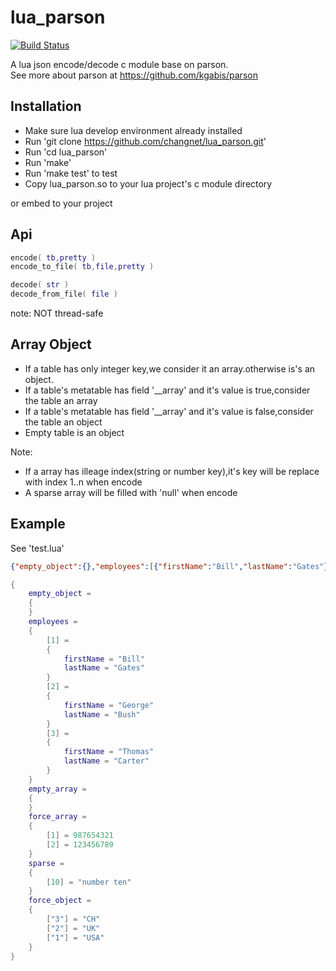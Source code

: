lua_parson
==========

[![Build Status](https://travis-ci.org/changnet/lua_parson.svg?branch=master)](https://travis-ci.org/changnet/lua_parson)

A lua json encode/decode c module base on parson.  
See more about parson at https://github.com/kgabis/parson

Installation
------------

 * Make sure lua develop environment already installed
 * Run 'git clone https://github.com/changnet/lua_parson.git'
 * Run 'cd lua_parson'
 * Run 'make'
 * Run 'make test' to test
 * Copy lua_parson.so to your lua project's c module directory
 
or embed to your project

Api
-----

```lua
encode( tb,pretty )
encode_to_file( tb,file,pretty )

decode( str )
decode_from_file( file )
``` 
note:
    NOT thread-safe

Array Object
------------

 * If a table has only integer key,we consider it an array.otherwise is's an object.
 * If a table's metatable has field '__array' and it's value is true,consider the table an array
 * If a table's metatable has field '__array' and it's value is false,consider the table an object
 * Empty table is an object

Note:
 * If a array has illeage index(string or number key),it's key will be replace with index 1..n when encode
 * A sparse array will be filled with 'null' when encode

Example
-------

See 'test.lua'  

```json
{"empty_object":{},"employees":[{"firstName":"Bill","lastName":"Gates"},{"firstName":"George","lastName":"Bush"},{"firstName":"Thomas","lastName":"Carter"}],"force_object":{"1":"USA","2":"UK","3":"CH"},"force_array":["987654321","123456789"],"sparse":[null,null,null,null,null,null,null,null,null,"number ten"],"empty_array":[]}
```

```lua
{
    empty_object = 
    {
    }
    employees = 
    {
        [1] = 
        {
            firstName = "Bill"
            lastName = "Gates"
        }
        [2] = 
        {
            firstName = "George"
            lastName = "Bush"
        }
        [3] = 
        {
            firstName = "Thomas"
            lastName = "Carter"
        }
    }
    empty_array = 
    {
    }
    force_array = 
    {
        [1] = 987654321
        [2] = 123456789
    }
    sparse = 
    {
        [10] = "number ten"
    }
    force_object = 
    {
        ["3"] = "CH"
        ["2"] = "UK"
        ["1"] = "USA"
    }
}
```
